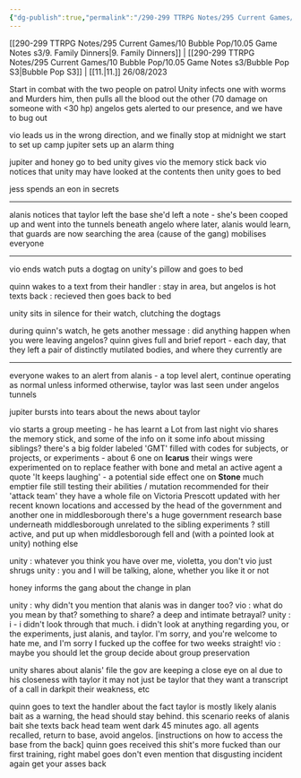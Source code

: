 ```yaml
---
{"dg-publish":true,"permalink":"/290-299 TTRPG Notes/295 Current Games/10 Bubble Pop/10.05 Game Notes s3/10. Innard Reveals/"}
---
```



[[290-299 TTRPG Notes/295 Current Games/10 Bubble Pop/10.05 Game Notes s3/9. Family Dinners\|9. Family Dinners]] | [[290-299 TTRPG Notes/295 Current Games/10 Bubble Pop/10.05 Game Notes s3/Bubble Pop S3\|Bubble Pop S3]] | [[11.\|11.]]
26/08/2023

Start in combat with the two people on patrol
Unity infects one with worms and Murders him, then pulls all the blood out the other (70 damage on someone with <30 hp)
angelos gets alerted to our presence, and we have to bug out

vio leads us in the wrong direction, and we finally stop at midnight
we start to set up camp
jupiter sets up an alarm thing

jupiter and honey go to bed
unity gives vio the memory stick back
vio notices that unity may have looked at the contents
then unity goes to bed

jess spends an eon in secrets

---

alanis notices that taylor left the base
she'd left a note - she's been cooped up and went into the tunnels beneath angelo
where later, alanis would learn, that guards are now searching the area (cause of the gang)
mobilises everyone

---

vio ends watch
puts a dogtag on unity's pillow and goes to bed

quinn wakes to a text from their handler : stay in area, but angelos is hot
texts back : recieved
then goes back to bed

unity sits in silence for their watch, clutching the dogtags

during quinn's watch, he gets another message : did anything happen when you were leaving angelos?
quinn gives full and brief report - each day, that they left a pair of distinctly mutilated bodies, and where they currently are

---

everyone wakes to an alert from alanis - a top level alert, continue operating as normal unless informed otherwise, taylor was last seen under angelos tunnels

jupiter bursts into tears about the news about taylor

vio starts a group meeting - he has learnt a Lot from last night
vio shares the memory stick, and some of the info on it
	some info about missing siblings?
	there's a big folder labeled 'GMT'
	filled with codes for subjects, or projects, or experiments - about 6
	one on **Icarus**
		their wings were experimented on to replace feather with bone and metal
		an active agent
		a quote 'It keeps laughing' - a potential side effect
	one on **Stone** 
		much emptier file
		still testing their abilities / mutation
		recommended for their 'attack team'
	they have a whole file on Victoria Prescott
		updated with her recent known locations
		and accessed by the head of the government
	and another one in middlesborough
		there's a huge government research base underneath middlesborough
		unrelated to the sibling experiments ?
		still active, and put up when middlesborough fell
	and (with a pointed look at unity) nothing else

unity : whatever you think you have over me, violetta, you don't
vio just shrugs
unity : you and I will be talking, alone, whether you like it or not

honey informs the gang about the change in plan

unity : why didn't you mention that alanis was in danger too?
vio : what do you mean by that? something to share? a deep and intimate betrayal?
unity : i - i didn't look through that much. i didn't look at anything regarding you, or the experiments, just alanis, and taylor. I'm sorry, and you're welcome to hate me, and I'm sorry I fucked up the coffee for two weeks straight!
vio : maybe you should let the group decide about group preservation

unity shares about alanis' file
	the gov are keeping a close eye on al due to his closeness with taylor
	it may not just be taylor that they want
	a transcript of a call in darkpit
	their weakness, etc

quinn goes to text the handler about the fact taylor is mostly likely alanis bait
	as a warning, the head should stay behind. this scenario reeks of alanis bait
she texts back
	head team went dark 45 minutes ago.
	all agents recalled, return to base, avoid angelos.
	[instructions on how to access the base from the back]
quinn goes
	received
	this shit's more fucked than our first training, right
mabel goes
	don't even mention that disgusting incident again
	get your asses back